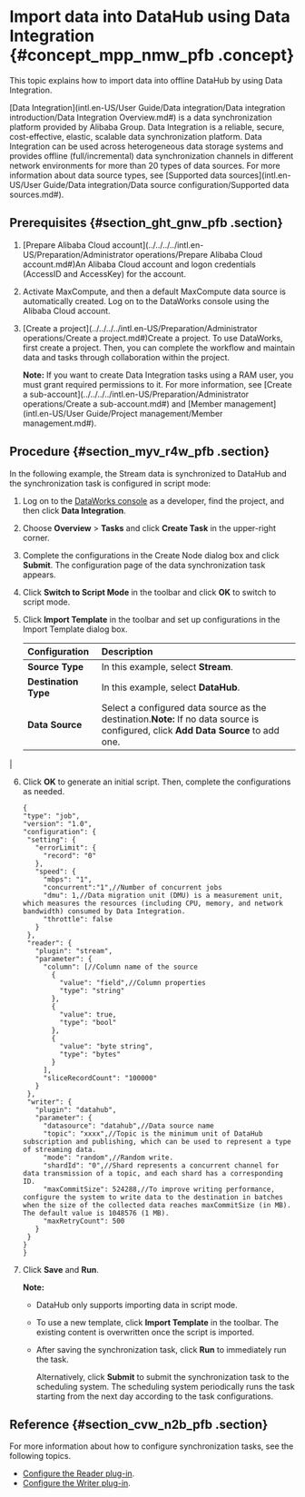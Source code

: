 # Import data into DataHub using Data Integration {#concept_mpp_nmw_pfb .concept}

This topic explains how to import data into offline DataHub by using Data Integration.

[Data Integration](intl.en-US/User Guide/Data integration/Data integration introduction/Data Integration Overview.md#) is a data synchronization platform provided by Alibaba Group. Data Integration is a reliable, secure, cost-effective, elastic, scalable data synchronization platform. Data Integration can be used across heterogeneous data storage systems and provides offline \(full/incremental\) data synchronization channels in different network environments for more than 20 types of data sources. For more information about data source types, see [Supported data sources](intl.en-US/User Guide/Data integration/Data source configuration/Supported data sources.md#).

## Prerequisites {#section_ght_gnw_pfb .section}

1.  [Prepare Alibaba Cloud account](../../../../intl.en-US/Preparation/Administrator operations/Prepare Alibaba Cloud account.md#)An Alibaba Cloud account and logon credentials \(AccessID and AccessKey\) for the account.
2.  Activate MaxCompute, and then a default MaxCompute data source is automatically created. Log on to the DataWorks console using the Alibaba Cloud account.
3.  [Create a project](../../../../intl.en-US/Preparation/Administrator operations/Create a project.md#)Create a project. To use DataWorks, first create a project. Then, you can complete the workflow and maintain data and tasks through collaboration within the project.

    **Note:** If you want to create Data Integration tasks using a RAM user, you must grant required permissions to it. For more information, see [Create a sub-account](../../../../intl.en-US/Preparation/Administrator operations/Create a sub-account.md#) and [Member management](intl.en-US/User Guide/Project management/Member management.md#).


## Procedure {#section_myv_r4w_pfb .section}

In the following example, the Stream data is synchronized to DataHub and the synchronization task is configured in script mode:

1.  Log on to the [DataWorks console](https://workbench.data.aliyun.com/console) as a developer, find the project, and then click **Data Integration**.
2.  Choose **Overview** \> **Tasks** and click **Create Task** in the upper-right corner.
3.  Complete the configurations in the Create Node dialog box and click **Submit**. The configuration page of the data synchronization task appears.
4.  Click **Switch to Script Mode** in the toolbar and click **OK** to switch to script mode.
5.  Click **Import Template** in the toolbar and set up configurations in the Import Template dialog box.

    |Configuration|Description|
    |:------------|:----------|
    |**Source Type**|In this example, select **Stream**.|
    |**Destination Type**|In this example, select **DataHub**.|
    |**Data Source**|Select a configured data source as the destination.**Note:** If no data source is configured, click **Add Data Source** to add one.

|

6.  Click **OK** to generate an initial script. Then, complete the configurations as needed.

    ```
    {
    "type": "job",
    "version": "1.0",
    "configuration": {
     "setting": {
       "errorLimit": {
         "record": "0"
       },
       "speed": {
         "mbps": "1",
         "concurrent":"1",//Number of concurrent jobs
         "dmu": 1,//Data migration unit (DMU) is a measurement unit, which measures the resources (including CPU, memory, and network bandwidth) consumed by Data Integration.
         "throttle": false
       }
     },
     "reader": {
       "plugin": "stream",
       "parameter": {
         "column": [//Column name of the source
           {
             "value": "field",//Column properties
             "type": "string"
           },
           {
             "value": true,
             "type": "bool"
           },
           {
             "value": "byte string",
             "type": "bytes"
           }
         ],
         "sliceRecordCount": "100000"
       }
     },
     "writer": {
       "plugin": "datahub",
       "parameter": {
         "datasource": "datahub",//Data source name
         "topic": "xxxx",//Topic is the minimum unit of DataHub subscription and publishing, which can be used to represent a type of streaming data.
         "mode": "random",//Random write.
         "shardId": "0",//Shard represents a concurrent channel for data transmission of a topic, and each shard has a corresponding ID.
         "maxCommitSize": 524288,//To improve writing performance, configure the system to write data to the destination in batches when the size of the collected data reaches maxCommitSize (in MB). The default value is 1048576 (1 MB).
         "maxRetryCount": 500
       }
     }
    }
    }
    ```

7.  Click **Save** and **Run**.

    **Note:** 

    -   DataHub only supports importing data in script mode.
    -   To use a new template, click **Import Template** in the toolbar. The existing content is overwritten once the script is imported.
    -   After saving the synchronization task, click **Run** to immediately run the task.

        Alternatively, click **Submit** to submit the synchronization task to the scheduling system. The scheduling system periodically runs the task starting from the next day according to the task configurations.


## Reference {#section_cvw_n2b_pfb .section}

For more information about how to configure synchronization tasks, see the following topics.

-   [Configure the Reader plug-in](https://www.alibabacloud.com/help/faq-list/74300.htm).
-   [Configure the Writer plug-in](https://www.alibabacloud.com/help/faq-list/74301.htm).

